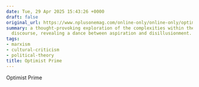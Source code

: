 ```yaml
---
date: Tue, 29 Apr 2025 15:43:26 +0000
draft: false
original_url: https://www.nplusonemag.com/online-only/online-only/optimist-prime/
summary: a thought-provoking exploration of the complexities within the leftist intellectual
  discourse, revealing a dance between aspiration and disillusionment.
tags:
- marxism
- cultural-criticism
- political-theory
title: Optimist Prime
---
```


Optimist Prime